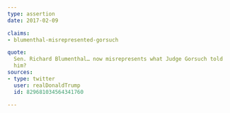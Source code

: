 ```yaml
---
type: assertion
date: 2017-02-09

claims:
- blumenthal-misrepresented-gorsuch

quote:
  Sen. Richard Blumenthal… now misrepresents what Judge Gorsuch told
  him?
sources:
- type: twitter
  user: realDonaldTrump
  id: 829681034564341760

---
```

